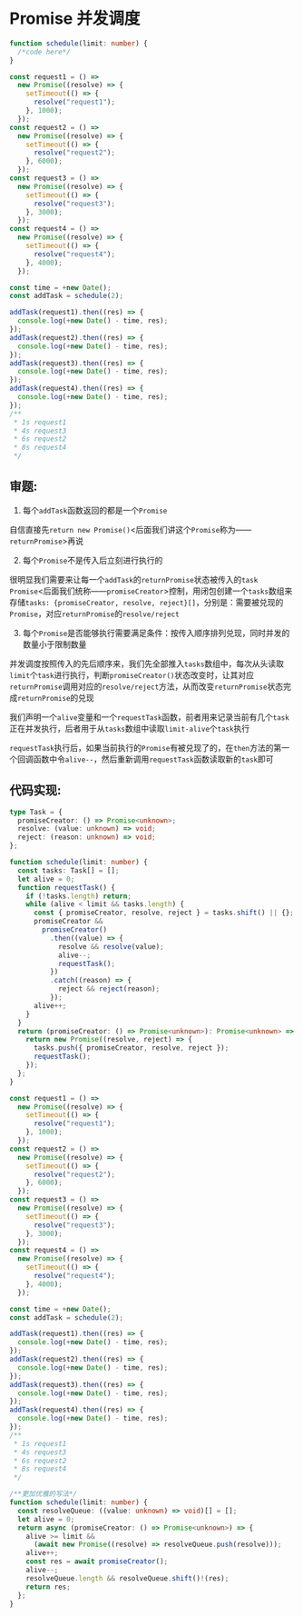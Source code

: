 # Promise 并发调度

```ts
function schedule(limit: number) {
  /*code here*/
}

const request1 = () =>
  new Promise((resolve) => {
    setTimeout(() => {
      resolve("request1");
    }, 1000);
  });
const request2 = () =>
  new Promise((resolve) => {
    setTimeout(() => {
      resolve("request2");
    }, 6000);
  });
const request3 = () =>
  new Promise((resolve) => {
    setTimeout(() => {
      resolve("request3");
    }, 3000);
  });
const request4 = () =>
  new Promise((resolve) => {
    setTimeout(() => {
      resolve("request4");
    }, 4000);
  });

const time = +new Date();
const addTask = schedule(2);

addTask(request1).then((res) => {
  console.log(+new Date() - time, res);
});
addTask(request2).then((res) => {
  console.log(+new Date() - time, res);
});
addTask(request3).then((res) => {
  console.log(+new Date() - time, res);
});
addTask(request4).then((res) => {
  console.log(+new Date() - time, res);
});
/**
 * 1s request1
 * 4s request3
 * 6s request2
 * 8s request4
 */
```

## 审题:

1. 每个`addTask`函数返回的都是一个`Promise`

自信直接先`return new Promise()`<后面我们讲这个`Promise`称为——`returnPromise`>再说

2. 每个`Promise`不是传入后立刻进行执行的

很明显我们需要来让每一个`addTask`的`returnPromise`状态被传入的`task Promise`<后面我们统称——`promiseCreator`>控制，用闭包创建一个`tasks`数组来存储`tasks: {promiseCreator, resolve, reject}[]`，分别是：需要被兑现的`Promise`，对应`returnPromise`的`resolve/reject`

3. 每个`Promise`是否能够执行需要满足条件：按传入顺序排列兑现，同时并发的数量小于限制数量

并发调度按照传入的先后顺序来，我们先全部推入`tasks`数组中，每次从头读取`limit`个`task`进行执行，判断`promiseCreator()`状态改变时，让其对应`returnPromise`调用对应的`resolve/reject`方法，从而改变`returnPromise`状态完成`returnPromise`的兑现

我们声明一个`alive`变量和一个`requestTask`函数，前者用来记录当前有几个`task`正在并发执行，后者用于从`tasks`数组中读取`limit-alive`个`task`执行

`requestTask`执行后，如果当前执行的`Promise`有被兑现了的，在`then`方法的第一个回调函数中令`alive--`，然后重新调用`requestTask`函数读取新的`task`即可

## 代码实现:

```ts
type Task = {
  promiseCreator: () => Promise<unknown>;
  resolve: (value: unknown) => void;
  reject: (reason: unknown) => void;
};

function schedule(limit: number) {
  const tasks: Task[] = [];
  let alive = 0;
  function requestTask() {
    if (!tasks.length) return;
    while (alive < limit && tasks.length) {
      const { promiseCreator, resolve, reject } = tasks.shift() || {};
      promiseCreator &&
        promiseCreator()
          .then((value) => {
            resolve && resolve(value);
            alive--;
            requestTask();
          })
          .catch((reason) => {
            reject && reject(reason);
          });
      alive++;
    }
  }
  return (promiseCreator: () => Promise<unknown>): Promise<unknown> => {
    return new Promise((resolve, reject) => {
      tasks.push({ promiseCreator, resolve, reject });
      requestTask();
    });
  };
}

const request1 = () =>
  new Promise((resolve) => {
    setTimeout(() => {
      resolve("request1");
    }, 1000);
  });
const request2 = () =>
  new Promise((resolve) => {
    setTimeout(() => {
      resolve("request2");
    }, 6000);
  });
const request3 = () =>
  new Promise((resolve) => {
    setTimeout(() => {
      resolve("request3");
    }, 3000);
  });
const request4 = () =>
  new Promise((resolve) => {
    setTimeout(() => {
      resolve("request4");
    }, 4000);
  });

const time = +new Date();
const addTask = schedule(2);

addTask(request1).then((res) => {
  console.log(+new Date() - time, res);
});
addTask(request2).then((res) => {
  console.log(+new Date() - time, res);
});
addTask(request3).then((res) => {
  console.log(+new Date() - time, res);
});
addTask(request4).then((res) => {
  console.log(+new Date() - time, res);
});
/**
 * 1s request1
 * 4s request3
 * 6s request2
 * 8s request4
 */
```

```ts
/**更加优雅的写法*/
function schedule(limit: number) {
  const resolveQueue: ((value: unknown) => void)[] = [];
  let alive = 0;
  return async (promiseCreator: () => Promise<unknown>) => {
    alive >= limit &&
      (await new Promise((resolve) => resolveQueue.push(resolve)));
    alive++;
    const res = await promiseCreator();
    alive--;
    resolveQueue.length && resolveQueue.shift()!(res);
    return res;
  };
}
```

